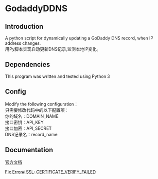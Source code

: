 # GodaddyDDNS

Introduction
---
A python script for dynamically updating a GoDaddy DNS record, when IP address changes.<br>
用Py脚本实现自动更新DNS记录,监测本地IP变化。<br>

Dependencies
---
This program was written and tested using Python 3<br>

Config
---
Modify the following configuration：<br>
只需要修改代码中的以下配置项：<br>
你的域名：DOMAIN_NAME<br>
接口密钥：API_KEY<br>
接口加密：API_SECRET<br>
DNS记录名：record_name<br>

Documentation
---
[官方文档](https://developer.godaddy.com/doc/endpoint/domains "Domains API")

[Fix Error# SSL: CERTIFICATE_VERIFY_FAILED](https://blog.csdn.net/huryer/article/details/122728478)
